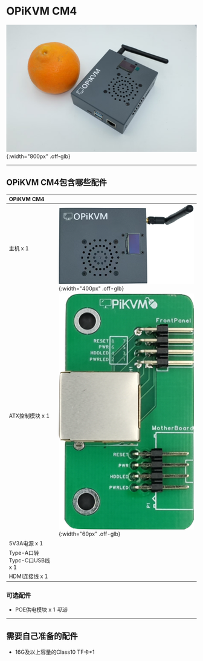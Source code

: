 # OPiKVM CM4

![orange](img/orange.jpg){:width="800px" .off-glb}

---

## OPiKVM CM4包含哪些配件

| **OPiKVM CM4** | |
| :--- | :--- |
| 主机 x 1 | ![CM4_pic](material/CM4_pic.png){:width="400px" .off-glb} |
| ATX控制模块 x 1 | ![atx_board](material/atx_board.png){:width="60px" .off-glb} |
| 5V3A电源 x 1 | |
| Type-A口转Typc-C口USB线 x 1 | |
| HDMI连接线 x 1 | |

### 可选配件

- POE供电模块 x 1  *可选*

---

## 需要自己准备的配件

- 16G及以上容量的Class10 TF卡*1

